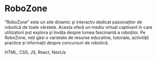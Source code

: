 # RoboZone
"RoboZone" este un site dinamic și interactiv dedicat pasionaților de robotică de toate vârstele. Acesta oferă un mediu virtual captivant în care utilizatorii pot explora și învăța despre lumea fascinantă a roboților. Pe RoboZone, veți găsi o varietate de resurse educative, tutoriale, activități practice și informații despre concursuri de robotică.


HTML, CSS, JS, React, NextJs

